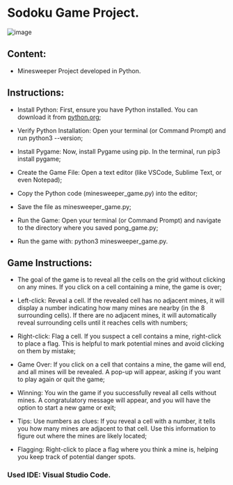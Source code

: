 # Sodoku Game Project.

![image](https://github.com/user-attachments/assets/fbf6ace9-821a-4998-aeac-0a79e21a2519">)

## Content:

- Minesweeper Project developed in Python.

## Instructions:

- Install Python: First, ensure you have Python installed. You can download it from [python.org](https://www.python.org/downloads/);

- Verify Python Installation: Open your terminal (or Command Prompt) and run python3 --version;

- Install Pygame: Now, install Pygame using pip. In the terminal, run pip3 install pygame;

- Create the Game File: Open a text editor (like VSCode, Sublime Text, or even Notepad);
  
- Copy the Python code (minesweeper_game.py) into the editor;

- Save the file as minesweeper_game.py;

- Run the Game: Open your terminal (or Command Prompt) and navigate to the directory where you saved pong_game.py;

- Run the game with: python3 minesweeper_game.py.

## Game Instructions:

- The goal of the game is to reveal all the cells on the grid without clicking on any mines. If you click on a cell containing a mine, the game is over;

- Left-click: Reveal a cell. If the revealed cell has no adjacent mines, it will display a number indicating how many mines are nearby (in the 8 surrounding cells). If there are no adjacent mines, it will automatically reveal surrounding cells until it reaches cells with numbers;
  
- Right-click: Flag a cell. If you suspect a cell contains a mine, right-click to place a flag. This is helpful to mark potential mines and avoid clicking on them by mistake;

- Game Over: If you click on a cell that contains a mine, the game will end, and all mines will be revealed. A pop-up will appear, asking if you want to play again or quit the game;
  
- Winning: You win the game if you successfully reveal all cells without mines. A congratulatory message will appear, and you will have the option to start a new game or exit;

- Tips: Use numbers as clues: If you reveal a cell with a number, it tells you how many mines are adjacent to that cell. Use this information to figure out where the mines are likely located;
  
- Flagging: Right-click to place a flag where you think a mine is, helping you keep track of potential danger spots.

### Used IDE: Visual Studio Code.
